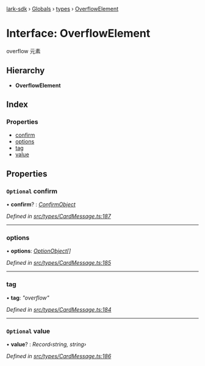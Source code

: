 [lark-sdk](../README.md) › [Globals](../globals.md) › [types](../modules/types.md) › [OverflowElement](types.overflowelement.md)

# Interface: OverflowElement

overflow 元素

## Hierarchy

* **OverflowElement**

## Index

### Properties

* [confirm](types.overflowelement.md#optional-confirm)
* [options](types.overflowelement.md#options)
* [tag](types.overflowelement.md#tag)
* [value](types.overflowelement.md#optional-value)

## Properties

### `Optional` confirm

• **confirm**? : *[ConfirmObject](types.confirmobject.md)*

*Defined in [src/types/CardMessage.ts:187](https://github.com/TbhT/lark-sdk/blob/5ecb791/src/types/CardMessage.ts#L187)*

___

###  options

• **options**: *[OptionObject](../modules/types.md#optionobject)[]*

*Defined in [src/types/CardMessage.ts:185](https://github.com/TbhT/lark-sdk/blob/5ecb791/src/types/CardMessage.ts#L185)*

___

###  tag

• **tag**: *"overflow"*

*Defined in [src/types/CardMessage.ts:184](https://github.com/TbhT/lark-sdk/blob/5ecb791/src/types/CardMessage.ts#L184)*

___

### `Optional` value

• **value**? : *Record‹string, string›*

*Defined in [src/types/CardMessage.ts:186](https://github.com/TbhT/lark-sdk/blob/5ecb791/src/types/CardMessage.ts#L186)*
